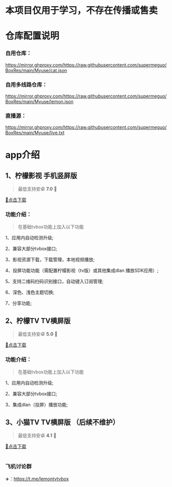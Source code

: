 <h1>
本项目仅用于学习，不存在传播或售卖</h1>

# 仓库配置说明

### 自用仓库：

https://mirror.ghproxy.com/https://raw.githubusercontent.com/supermeguo/BoxRes/main/Myuse/cat.json

### 自用多线路仓库：

https://mirror.ghproxy.com/https://raw.githubusercontent.com/supermeguo/BoxRes/main/Myuse/lemon.json

### 直播源：

https://mirror.ghproxy.com/https://raw.githubusercontent.com/supermeguo/BoxRes/main/Myuse/live.txt

# app介绍

## 1、柠檬影视 手机竖屏版

> 最低支持安卓 **7.0**  📱
 <div>
<a href="https://mirror.ghproxy.com/https://raw.githubusercontent.com/supermeguo/BoxRes/main/Myuse/LMBox_Mobile1.0.12.apk" target="_self">
📃点击下载
</a>
</div>

### 功能介绍：

> 在基础tvbox功能上加入以下功能

1、应用内自动检测升级;

2、兼容大部分tvbox接口;

3、影视资源下载，下载管理，本地视频播放;

4、投屏功能功能（需配置柠檬影视（tv版）或其他集成dlan 播放SDK应用）;

5、支持二维码扫码识别接口，自动键入订阅管理;

6、深色、浅色主题切换;

7、分享功能;

## 2、柠檬TV  TV横屏版

> 最低支持安卓 **5.0** 📱
<div>
<a href="https://mirror.ghproxy.com/https://raw.githubusercontent.com/supermeguo/BoxRes/main/Myuse/LMBox_v1.0.2.apk" target="_self">
📃点击下载</a>
</div>

### 功能介绍：

> 在基础tvbox功能上加入以下功能

1、应用内自动检测升级;

2、兼容大部分tvbox接口;

3、集成dlan（投屏）播放功能;

## 3、小猫TV  TV横屏版 （后续不维护）

> 最低支持安卓 **4.1** 📱
<div>
<a href="https://mirror.ghproxy.com/https://github.com/supermeguo/BoxRes/raw/main/Myuse/LMBox_Mobile1.0.11.apk" target="_self">
📃点击下载</a>
</div>
<br/>

### 飞机讨论群

✈️：https://t.me/lemontvtvbox
